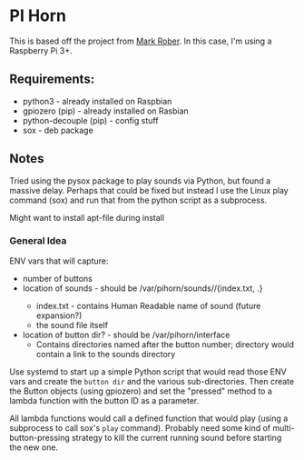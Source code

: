 # PI Horn
This is based off the project from [Mark Rober](https://www.youtube.com/watch?v=lv8wqnk_TsA). In this case, I'm using a Raspberry Pi 3+.

## Requirements:
* python3 - already installed on Raspbian
* gpiozero (pip) - already installed on Rasbian
* python-decouple (pip) - config stuff
* sox - deb package


## Notes

Tried using the pysox package to play sounds via Python, but found a massive delay. Perhaps that could be fixed but instead I use the Linux play command (sox)
and run that from the python script as a subprocess.

Might want to install apt-file during install

### General Idea
ENV vars that will capture:
* number of buttons
* location of sounds - should be /var/pihorn/sounds/<nameofsound>/{index.txt, <nameofsound>.<ext>}
  * index.txt - contains Human Readable name of sound (future expansion?)
  * the sound file itself
* location of button dir? - should be /var/pihorn/interface
  * Contains directories named after the button number; directory would contain a link to the sounds directory


Use systemd to start up a simple Python script that would read those ENV vars and create the `button dir` and the various sub-directories.
Then create the Button objects (using gpiozero) and set the "pressed" method to a lambda function with the button ID as a parameter.

All lambda functions would call a defined function that would play (using a subprocess to call sox's `play` command). Probably need some kind of multi-button-pressing strategy to kill the current running sound before starting the new one. 
